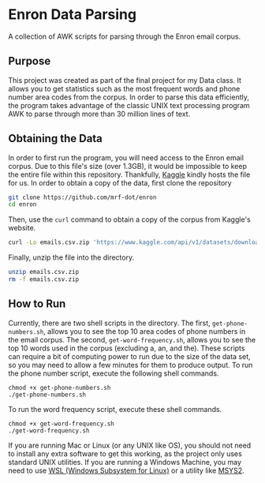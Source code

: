# Enron Data Parsing

A collection of AWK scripts for parsing through the Enron email corpus.

## Purpose

This project was created as part of the final project for my Data class. It allows you to get statistics such as the most frequent words  and phone number area codes from the corpus. In order to parse this data efficiently, the program takes advantage of the classic UNIX text processing program AWK to parse through more than 30 million lines of text.

## Obtaining the Data

In order to first run the program, you will need access to the Enron email corpus. Due to this file's size (over 1.3GB), it would be impossible to keep the entire file within this repository. Thankfully, [Kaggle](https://www.kaggle.com/) kindly hosts the file for us. In order to obtain a copy of the data, first clone the repository

```sh
git clone https://github.com/mrf-dot/enron
cd enron
```

Then, use the `curl` command to obtain a copy of the corpus from Kaggle's website.

```sh
curl -Lo emails.csv.zip 'https://www.kaggle.com/api/v1/datasets/download/wcukierski/enron-email-dataset'
```

Finally, unzip the file into the directory.

```sh
unzip emails.csv.zip
rm -f emails.csv.zip
```

## How to Run

Currently, there are two shell scripts in the directory. The first, `get-phone-numbers.sh`, allows you to see the top 10 area codes of phone numbers in the email corpus. The second, `get-word-frequency.sh`, allows you to see the top 10 words used in the corpus (excluding a, an, and the). These scripts can require a bit of computing power to run due to the size of the data set, so you may need to allow a few minutes for them to produce output. To run the phone number script, execute the following shell commands.

```
chmod +x get-phone-numbers.sh
./get-phone-numbers.sh
```

To run the word frequency script, execute these shell commands.

```
chmod +x get-word-frequency.sh
./get-word-frequency.sh
```

If you are running Mac or Linux (or any UNIX like OS), you should not need to install any extra software to get this working, as the project only uses standard UNIX utilities. If you are running a Windows Machine, you may need to use [WSL (Windows Subsystem for Linux)](https://learn.microsoft.com/en-us/windows/wsl/install) or a utility like [MSYS2](https://www.msys2.org/).
